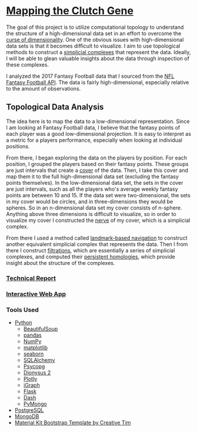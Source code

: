 # [Mapping the Clutch Gene](http://benedictaquino.com/mapping-the-clutch-gene)

The goal of this project is to utilize computational topology to understand the 
structure of a high-dimensional data set in an effort to overcome the [curse of 
dimensionality](https://en.wikipedia.org/wiki/Curse_of_dimensionality). One of 
the obvious issues with high-dimensional data sets is that it becomes difficult 
to visualize. I aim to use topological methods to construct a [simplicial 
complexes](https://en.wikipedia.org/wiki/Simplicial_complex) that represent the 
data. Ideally, I will be able to glean valuable insights about the data through
inspection of these complexes.

I analyzed the 2017 Fantasy Football data that I sourced from the 
[NFL Fantasy Football API](http://api.fantasy.nfl.com/). The data is fairly 
high-dimensional, especially relative to the amount of observations.

## Topological Data Analysis

The idea here is to map the data to a low-dimensional representation. Since I am
looking at Fantasy Football data, I believe that the fantasy points of each 
player was a good low-dimensional projection. It is easy to interpret as a 
metric for a players performance, especially when looking at individual 
positions.

From there, I began exploring the data on the players by position. For each 
position, I grouped the players based on their fantasy points. These groups
are just intervals that create a 
[cover](https://en.wikipedia.org/wiki/Cover_(topology)) of the data.
Then, I take this cover and map them it to the full high-dimensional data set 
(excluding the fantasy points themselves). In the low-dimensional data set,
the sets in the cover are just intervals, such as all the players who's 
average weekly fantasy points are between 10 and 15. If the data set were 
two-dimensional, the sets in my cover would be circles, and in three-dimensions
they would be spheres. So in an n-dimensional data set my cover consists of 
n-sphere. Anything above three dimensions is difficult to visualize, so in order
to visualize my cover I constructed the 
[nerve](https://en.wikipedia.org/wiki/Nerve_of_a_covering) of my cover, which is
a simplicial complex.

From there I used a method called 
[landmark-based navigation](https://www.math.upenn.edu/~ghrist/preprints/landmarkvisibility.pdf) 
to construct another equivalent simplicial complex that represents the data. 
Then I from there I construct 
[filtrations](https://en.wikipedia.org/wiki/Filtration_(mathematics)), which are
essentially a series of simplicial complexes, and computed their 
[persistent homologies](https://en.wikipedia.org/wiki/Persistent_homology), 
which provide insight about the structure of the complexes.

### [Technical Report](report.md)

### [Interactive Web App](http://benedictaquino.com/mapping-the-clutch-gene)

### Tools Used

- [Python](https://www.python.org/)
    - [BeautifulSoup](https://www.crummy.com/software/BeautifulSoup/bs4/doc/)
    - [pandas](https://pandas.pydata.org/)
    - [NumPy](http://www.numpy.org/)
    - [matplotlib](https://matplotlib.org/)
    - [seaborn](https://seaborn.pydata.org/)
    - [SQLAlchemy](https://www.sqlalchemy.org/)
    - [Psycopg](http://initd.org/psycopg/)
    - [Dionysus 2](http://www.mrzv.org/software/dionysus2/)
    - [Plotly](https://plot.ly/)
    - [iGraph](http://igraph.org/redirect.html)
    - [Flask](http://flask.pocoo.org/)
    - [Dash](https://plot.ly/products/dash/)
    - [PyMongo](https://api.mongodb.com/python/current/)
- [PostgreSQL](https://www.postgresql.org/)
- [MongoDB](https://www.mongodb.com/)
- [Material Kit Bootstrap Template by Creative Tim](https://demos.creative-tim.com/material-kit/index.html)